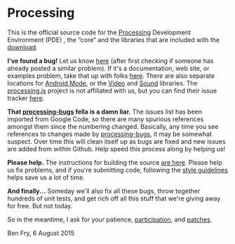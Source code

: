 # Processing

This is the official source code for the [Processing][processing site] Development Environment (PDE)
, the “core” and the libraries that are included with the [download][processing download].

**I've found a bug!**
Let us know [here][processing issue] (after first checking if someone has already posted a similar
problem).
If it's a documentation, web site, or examples problem, take that up with folks
[here][processing docs issue].
There are also separate locations for [Android Mode][processing android issue], or the
[Video][processing video issue] and [Sound][processing audio issue] libraries.
The [processing.js][processing.js site] project is not affiliated with us, but you can find their
issue tracker [here][processing.js issue].

**That [processing-bugs][processing-bugs] fella is a damn liar.**
The issues list has been imported from Google Code, so there are many spurious references
amongst them since the numbering changed. Basically, any time you see references to
changes made by [processing-bugs][processing-bugs], it may be somewhat suspect.
Over time this will clean itself up as bugs are fixed and new issues are added from within Github.
Help speed this process along by helping us!

**Please help.**
The instructions for building the source [are here][processing build instructions].
Please help us fix problems, and if you're submitting code, following the
[style guidelines][processing style guidelines] helps save us a lot of time.

**And finally...**
Someday we'll also fix all these bugs, throw together hundreds of unit tests, and get rich off all
this stuff that we're giving away for free. But not today.

So in the meantime, I ask for your patience, [participation][processing project list], and
[patches][processing pull requests].

Ben Fry, 6 August 2015

[processing site]: http://processing.org

[processing download]: http://processing.org/download

[processing issue]: https://github.com/processing/processing/issues

[processing docs issue]: https://github.com/processing/processing-docs/issues

[processing android issue]: https://github.com/processing/processing-android/issues

[processing video issue]: https://github.com/processing/processing-video/issues

[processing audio issue]: https://github.com/processing/processing-sound/issues

[processing.js site]: http://processingjs.org

[processing.js issue]: https://github.com/processing-js/processing-js/issues

[processing-bugs]: https://github.com/processing-bugs

[processing build instructions]: https://github.com/processing/processing/wiki/Build-Instructions

[processing style guidelines]: https://github.com/processing/processing/wiki/Style-Guidelines

[processing project list]: https://github.com/processing/processing/wiki/Project-List

[processing pull requests]: https://github.com/processing/processing/pulls
